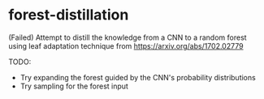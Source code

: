 # forest-distillation

 (Failed) Attempt to distill the knowledge from a CNN to a random forest using leaf adaptation technique from https://arxiv.org/abs/1702.02779
 
 TODO:
 - Try expanding the forest guided by the CNN's probability distributions
 - Try sampling for the forest input
